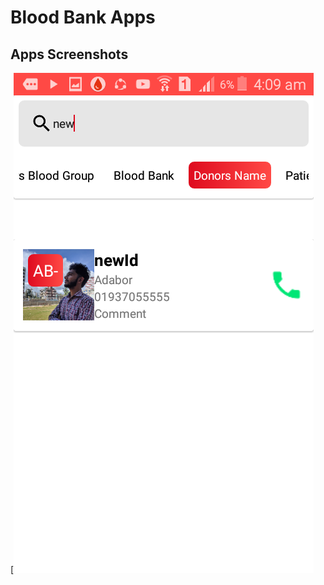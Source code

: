 # Blood Bank Apps
## Apps Screenshots
[![FOSSA Status](https://github.com/Saurav109/bloodBankApp/blob/master/screenshots/one.png)
